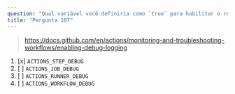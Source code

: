 ```yaml
---
question: "Qual variável você definiria como `true` para habilitar o registro de depuração em etapas?"
title: "Pergunta 107"
---
```


> https://docs.github.com/en/actions/monitoring-and-troubleshooting-workflows/enabling-debug-logging
1. [x] `ACTIONS_STEP_DEBUG`
1. [ ] `ACTIONS_JOB_DEBUG`
1. [ ] `ACTIONS_RUNNER_DEBUG`
1. [ ] `ACTIONS_WORKFLOW_DEBUG`

